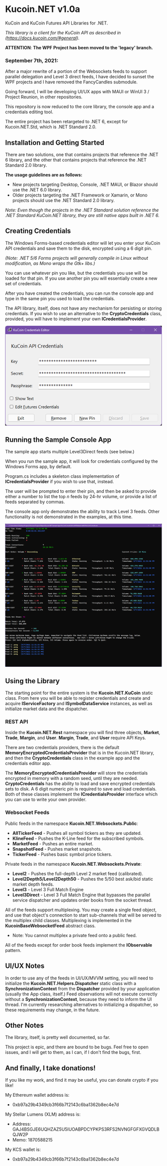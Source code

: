# Kucoin.NET v1.0a
KuCoin and KuCoin Futures API Libraries for .NET.

_This library is a client for the KuCoin API as described in (https://docs.kucoin.com/#general)._

__ATTENTION__: __The WPF Project has been moved to the 'legacy' branch.__

### September 7th, 2021: 

After a major rewrite of a portion of the Websockets feeds to support parallel delegation and Level 3 direct feeds, I have
decided to sunset the WPF projects and I have removed the FancyCandles submodule.

Going forward, I will be developing UI/UX apps with MAUI or WinUI 3 / Project Reunion, in other repositories.

This repository is now reduced to the core library, the console app and a credentials editing tool.

The entire project has been retargeted to .NET 6, except for Kucoin.NET.Std, which is .NET Standard 2.0.  

## Installation and Getting Started

There are two solutions, one that contains projects that reference the .NET 6 library, and the other that contains projects that reference the .NET Standard 2.0 library.

__The usage guidelines are as follows:__

 * New projects targeting Desktop, Console, .NET MAUI, or Blazor should use the .NET 6.0 library.
 * Older projects targeting the .NET Framework or Xamarin, or Mono projects should use the .NET Standard 2.0 library.

 _Note: Even though the projects in the .NET Standard solution reference the .NET Standard KuCoin.NET library, they are still native apps built in .NET 6._

## Creating Credentials

The Windows Forms-based credentials editor will let you enter your KuCoin API credentials and save them to the disk, encrypted using a 6 digit pin.

_(Note: .NET 5/6 Forms projects will generally compile in Linux without modification, as Mono wraps the Gtk+ libs.)_

You can use whatever pin you like, but the credentials you use will be loaded for that pin.  If you use another pin you will essentially create a
new set of credentials.  

After you have created the credentials, you can run the console app and type in the same pin you used to load the credentials.

The API library, itself, does not have any mechanism for persisting or storing credentials.  If you wish to use an alternative to the
__CryptoCredentials__ class, provided, you will have to implement your own __ICredentialsProvider__.

![](docs/docimg2.png?raw=true)

## Running the Sample Console App
  
The sample app starts multiple Level3Direct feeds (see below.)

When you run the sample app, it will look for credentials configured by the Windows Forms app, by default.  

Program.cs includes a skeleton class implementation of __ICredentialsProvider__ if you wish to use that, instead.

The user will be prompted to enter their pin, and then be asked to provide either a number to list the top _n_ feeds by 24-hr volume, or provide a list of feeds separated by commas.

The console app only demonstrates the ability to track Level 3 feeds.  Other functionality is not demonstrated in the examples, at this time.

![](docs/docimg1.png?raw=true)

## Using the Library

The starting point for the entire system is the __Kucoin.NET.KuCoin__ static class.  From here you will be able to register credentials 
and create and acquire __IServiceFactory__ and  __ISymbolDataService__ instances, as well as initialize market data and the dispatcher.

### REST API 

Inside the __Kucoin.NET.Rest__ namespace you will find three objects, __Market__, __Trade__, __Margin__, and __User__.  __Margin__, __Trade__, and __User__ require API Keys.  

There are two credentials providers, there is the default __MemoryEncryptedCredentialsProvider__ that is in the Kucoin.NET library, and then the __CryptoCredentials__ class in the example app and the credentials editor app.

The __MemoryEncryptedCredentialsProvider__ will store the credentials encrypted in memory with a random seed, until they are needed.  __CryptoCredentials__ has the ability to load and save encrypted credentials sets to disk.  A 6 digit numeric pin is required to save and load credentials.  Both of these classes implement the __ICredentialsProvider__ interface which you can use to write your own provider.

### Websocket Feeds

Public feeds in the namespace __Kucoin.NET.Websockets.Public__:

  - __AllTickerFeed__ - Pushes all symbol tickers as they are updated.
  - __KlineFeed__ - Pushes the K-Line feed for the subscribed symbols.
  - __MarketFeed__ - Pushes an entire market.
  - __SnapshotFeed__ - Pushes market snapshots.
  - __TickerFeed__ - Pushes basic symbol price tickers.

Private feeds in the namespace __Kucoin.NET.Websockets.Private__:

  - __Level2__ - Pushes the full-depth Level 2 market feed (calibrated).
  - __Level2Depth5/Level2Depth50__ - Pushes the 5/50 best ask/bid static market depth feeds.
  - __Level3__ - Level 3 Full Match Engine 
  - __Level3Direct__ - Level 3 Full Match Engine that bypasses the parallel service dispatcher and updates order books from the socket thread. 

All of the feeds support multiplexing.  You may create a single feed object, and use that object's connection to start sub-channels that will be served to the multiplex child classes.  Multiplexing is implemented in the __KucoinBaseWebsocketFeed__ abstract class.  
  
  * Note: You cannot multiplex a private feed onto a public feed.

All of the feeds except for order book feeds implement the __IObservable<T>__ pattern.

## UI/UX Notes

In order to use any of the feeds in UI/UX/MVVM setting, you will need to initialize the __Kucoin.NET.Helpers.Dispatcher__ static class with a __SynchronizationContext__ from the __Dispatcher__ provided by your application (usually the App class, itself.)  Feed observations will not execute correctly without a __SynchronizationContext__, because they need to inform the UI thread. I'm currently researching alternatives to initializing a dispatcher, so these requirements may change, in the future.

## Other Notes

The library, itself, is pretty well documented, so far.

This project is epic, and there are bound to be bugs.  Feel free to open issues, and I will get to them, as I can, if I don't find the bugs, first.

## And finally, I take donations!  

If you like my work, and find it may be useful, you can donate crypto if you like!

My Ethereum wallet address is: 
  - 0xb97a29b4349cb3f66b7f2143c6ba1362b8ec4e7d

My Stellar Lumens (XLM) address is:
  - Address: GAJ4BSGJE6UQHZAZ5U5IUOABPDCYPKPS3RFS2NVNGFGFXGVQDLBQJW2P
  - Memo: 1870588215

My KCS wallet is:
  - 0xb97a29b4349cb3f66b7f2143c6ba1362b8ec4e7d


   


